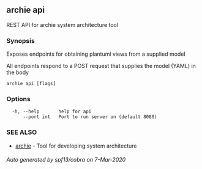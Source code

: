 ## archie api

REST API for archie system architecture tool

### Synopsis

Exposes endpoints for obtaining plantuml views from a supplied model

All endpoints respond to a POST request that supplies the model (YAML) in the body

```
archie api [flags]
```

### Options

```
  -h, --help       help for api
      --port int   Port to run server on (default 8080)
```

### SEE ALSO

* [archie](archie.md)	 - Tool for developing system architecture

###### Auto generated by spf13/cobra on 7-Mar-2020
